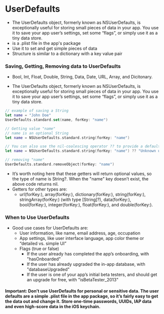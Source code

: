 # UserDefaults

- The UserDefaults object, formerly known as NSUserDefaults, is exceptionally useful for storing small pieces of data in your app. You use it to save your app user’s settings, set some “flags”, or simply use it as a tiny data store.
- is a .plist file in the app's package
- Use it to set and get simple pieces of data
- Structure is similar to a dictionary with a key value pair

### Saving, Getting, Removing data to UserDefaults

- Bool, Int, Float, Double, String, Data, Date, URL, Array, and Dicitonary. 

- The UserDefaults object, formerly known as NSUserDefaults, is exceptionally useful for storing small pieces of data in your app. You use it to save your app user’s settings, set some “flags”, or simply use it as a tiny data store.

```swift
// example of saving a String
let name = "John Doe"
UserDefaults.standard.set(name, forKey: "name")

// Getting value "name"
// name is an optional String
let name = NSUserDefaults.standard.string(forKey: "name")

// You can also use the nil-coalescing operator ?? to provide a default value:
let name = NSUserDefaults.standard.string(forKey: "name") ?? "Unknown user"

// removing "name"
UserDefaults.standard.removeObject(forKey: "name")
```

- It’s worth noting here that these getters will return optional values, so the type of name is String?. When the "name" key doesn’t exist, the above code returns nil.
- Getters for other types are:
    - url(forKey:), array(forKey:), dictionary(forKey:), string(forKey:), stringArray(forKey:) (with type [String]?), data(forKey:), bool(forKey:), integer(forKey:), float(forKey:), and double(forKey:).

### When to Use UserDefaults

- Good use cases for UserDefaults are:
    - User information, like name, email address, age, occupation
    - App settings, like user interface language, app color theme or “detailed vs. simple UI”
    - Flags (true or false)
        - If the user already has completed the app’s onboarding, with "hasOnboarded"
        - If the user has already upgraded the in-app database, with "databaseUpgraded"
        - If the user is one of your app’s initial beta testers, and should get an upgrade for free, with "isBetaTester_2013"

#### Important: Don’t use UserDefaults for personal or sensitive data. The user defaults are a simple .plist file in the app package, so it’s fairly easy to get the data out and change it. Store one-time passwords, UUIDs, IAP data and even high-score data in the iOS keychain.

